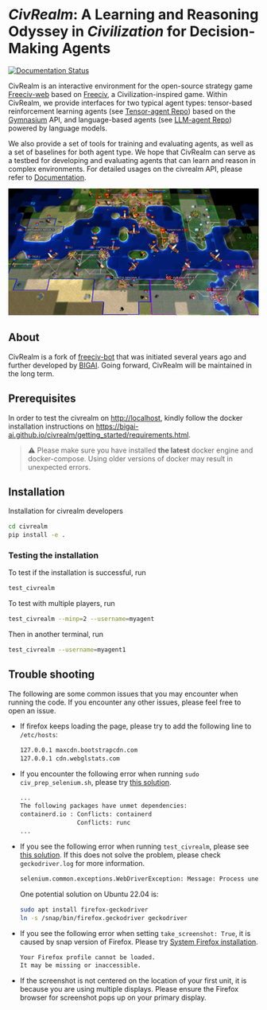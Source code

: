 # *CivRealm*: A Learning and Reasoning Odyssey in *Civilization* for Decision-Making Agents

[![Documentation Status](https://readthedocs.org/projects/openreview-py/badge/?version=latest)](<https://bigai-ai.github.io/civrealm/>)

CivRealm is an interactive environment for the open-source strategy game [Freeciv-web](https://github.com/freeciv/freeciv-web) based on [Freeciv](https://www.freeciv.org/), a Civilization-inspired game. Within CivRealm, we provide interfaces for two typical agent types: tensor-based reinforcement learning agents (see [Tensor-agent Repo](https://github.com/bigai-ai/civrealm-tensor-baseline)) based on the [Gymnasium](https://gymnasium.farama.org/) API, and language-based agents (see [LLM-agent Repo](https://github.com/bigai-ai/civrealm-llm-baseline)) powered by language models.

We also provide a set of tools for training and evaluating agents, as well as a set of baselines for both agent type. We hope that CivRealm can serve as a testbed for developing and evaluating agents that can learn and reason in complex environments. For detailed usages on the civrealm API, please refer to [Documentation](http://civilization.pages.mybigai.ac.cn/civrealm).


![Punic War](docs/assets/punic_war_base.jpg)

## About

CivRealm is a fork of [freeciv-bot](https://github.com/chris1869/freeciv-bot) that was initiated several years ago and further developed by [BIGAI](https://www.bigai.ai/). Going forward, CivRealm will be maintained in the long term.

## Prerequisites

In order to test the civrealm on <http://localhost>, kindly follow the docker installation instructions on <https://bigai-ai.github.io/civrealm/getting_started/requirements.html>.

> :warning:
> Please make sure you have installed **the latest** docker engine and docker-compose.
> Using older versions of docker may result in unexpected errors.

## Installation

Installation for civrealm developers

```bash
cd civrealm
pip install -e .
```

<!-- 
### Update the freeciv-web image

Start the freeciv-web docker:

```bash
cd freeciv-web
docker compose up -d
```

Activate the civrealm virtual environment, and update the freeciv-web image:

```bash
update_freeciv_web_docker
```

Restart the freeciv-web container so that the change takes effect

```bash
cd freeciv-web
docker compose down
docker compose up -d
```
-->

### Testing the installation

To test if the installation is successful, run

```bash
test_civrealm 
```

To test with multiple players, run

```bash
test_civrealm --minp=2 --username=myagent
```

Then in another terminal, run

```bash
test_civrealm --username=myagent1
```

<!-- ### Using a different freeciv version

As a standard, the official docker image from the [official repository](https://github.com/freeciv/freeciv-web) will be pulled. If you want to create a custom freeciv server (e.g., different rulesets, customizations, etc.) you can use `build_freeciv_server` to create a custom docker image or run a separate image in parallel. In this case, you might need to adapt src/init_server.py -->

## Trouble shooting

The following are some common issues that you may encounter when running the code. If you encounter any other issues, please feel free to open an issue.

* If firefox keeps loading the page, please try to add the following line to `/etc/hosts`:

    ```bash
    127.0.0.1 maxcdn.bootstrapcdn.com
    127.0.0.1 cdn.webglstats.com
    ```

* If you encounter the following error when running `sudo civ_prep_selenium.sh`, please try [this solution](https://unix.stackexchange.com/questions/724518/the-following-packages-have-unmet-dependencies-containerd-io).

    ```bash
    ...
    The following packages have unmet dependencies:
    containerd.io : Conflicts: containerd
                    Conflicts: runc
    ...
    ```

* If you see the following error when running `test_civrealm`,  please see [this solution](https://stackoverflow.com/questions/72405117/selenium-geckodriver-profile-missing-your-firefox-profile-cannot-be-loaded). If this does not solve the problem, please check `geckodriver.log` for more information.

    ```bash
    selenium.common.exceptions.WebDriverException: Message: Process unexpectedly closed with status 1
    ```

    One potential solution on Ubuntu 22.04 is:

    ```bash
    sudo apt install firefox-geckodriver
    ln -s /snap/bin/firefox.geckodriver geckodriver
    ```

* If you see the following error when setting `take_screenshot: True`, it is caused by snap version of Firefox. Please try [System Firefox installation](https://support.mozilla.org/en-US/kb/install-firefox-linux#w_install-firefox-from-mozilla-builds-for-advanced-users).

  ```bash
  Your Firefox profile cannot be loaded. 
  It may be missing or inaccessible.
  ```

* If the screenshot is not centered on the location of your first unit, it is because you are using multiple displays. Please ensure the Firefox browser for screenshot pops up on your primary display.
